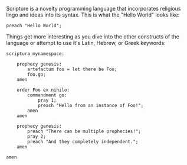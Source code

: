 Scripture is a novelty programming language that incorporates religious lingo and ideas into its syntax.  This is what the "Hello World" looks like:

```
preach "Hello World";
```

Things get more interesting as you dive into the other constructs of the language or attempt to use it's Latin, Hebrew, or Greek keywords:

```
scriptura mynamespace:

    prophecy genesis:
        artefactum foo = let there be Foo;
        foo.go;
    amen

    order Foo ex nihilo:
        commandment go:
            pray 1;
            preach "Hello from an instance of Foo!";
        amen
    amen

    prophecy genesis:
        preach "There can be multiple prophecies!";
        pray 2;
        preach "And they completely independent.";
    amen

amen
```